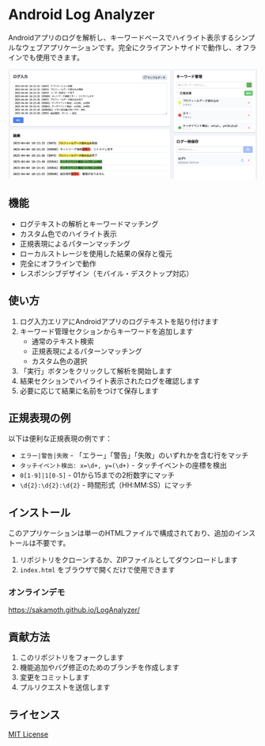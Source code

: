 # Android Log Analyzer

Androidアプリのログを解析し、キーワードベースでハイライト表示するシンプルなウェブアプリケーションです。完全にクライアントサイドで動作し、オフラインでも使用できます。

![Android Log Analyzer Screenshot](screenshot.png)

## 機能

- ログテキストの解析とキーワードマッチング
- カスタム色でのハイライト表示
- 正規表現によるパターンマッチング
- ローカルストレージを使用した結果の保存と復元
- 完全にオフラインで動作
- レスポンシブデザイン（モバイル・デスクトップ対応）

## 使い方

1. ログ入力エリアにAndroidアプリのログテキストを貼り付けます
2. キーワード管理セクションからキーワードを追加します
   - 通常のテキスト検索
   - 正規表現によるパターンマッチング
   - カスタム色の選択
3. 「実行」ボタンをクリックして解析を開始します
4. 結果セクションでハイライト表示されたログを確認します
5. 必要に応じて結果に名前をつけて保存します

## 正規表現の例

以下は便利な正規表現の例です：

- `エラー|警告|失敗` - 「エラー」「警告」「失敗」のいずれかを含む行をマッチ
- `タッチイベント検出: x=\d+, y=(\d+)` - タッチイベントの座標を検出
- `0[1-9]|1[0-5]` - 01から15までの2桁数字にマッチ
- `\d{2}:\d{2}:\d{2}` - 時間形式（HH:MM:SS）にマッチ

## インストール

このアプリケーションは単一のHTMLファイルで構成されており、追加のインストールは不要です。

1. リポジトリをクローンするか、ZIPファイルとしてダウンロードします
2. `index.html` をブラウザで開くだけで使用できます

### オンラインデモ

https://sakamoth.github.io/LogAnalyzer/

## 貢献方法

1. このリポジトリをフォークします
2. 機能追加やバグ修正のためのブランチを作成します
3. 変更をコミットします
4. プルリクエストを送信します

## ライセンス

[MIT License](license.md)

